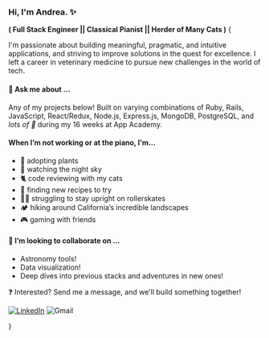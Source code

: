 ### Hi, I'm Andrea. ✨
**( Full Stack Engineer || Classical Pianist || Herder of Many Cats )** {
   
I'm passionate about building meaningful, pragmatic, and intuitive applications, and striving to improve solutions in the quest for excellence. I left a career in veterinary medicine to pursue new challenges in the world of tech. 
#### 💬 Ask me about ...
Any of my projects below! Built on varying combinations of Ruby, Rails, JavaScript, React/Redux, Node.js, Express.js, MongoDB, PostgreSQL, and *lots of 💖* during my 16 weeks at App Academy. 

#### When I’m not working or at the piano, I'm...
- 🌱 adopting plants
- 🌌 watching the night sky
- 🐈 code reviewing with my cats
- 🍲 finding new recipes to try
- 🏃‍♀️ struggling to stay upright on rollerskates
- 🏕 hiking around California’s incredible landscapes
- 🎮 gaming with friends

#### 👯 I’m looking to collaborate on ...
- Astronomy tools!
- Data visualization!
- Deep dives into previous stacks and adventures in new ones!

❓ Interested? Send me a message, and we'll build something together!

[![LinkedIn](https://img.shields.io/badge/linkedin-%230077B5.svg?style=for-the-badge&logo=linkedin&logoColor=white)](https://www.linkedin.com/in/andrea-cheung-b9b5072b2/)
![Gmail](https://img.shields.io/badge/Gmail-D14836?style=for-the-badge&logo=gmail&logoColor=white)

}
<!--
**acheung-94/acheung-94** is a ✨ _special_ ✨ repository because its `README.md` (this file) appears on your GitHub profile.

Here are some ideas to get you started:

- 🔭 I’m currently working on ...
- 🌱 I’m currently learning ...
- 👯 I’m looking to collaborate on ...
- 🤔 I’m looking for help with ...
- 💬 Ask me about ...
- 📫 How to reach me: ...
- 😄 Pronouns: ...
- ⚡ Fun fact: ...
-->
